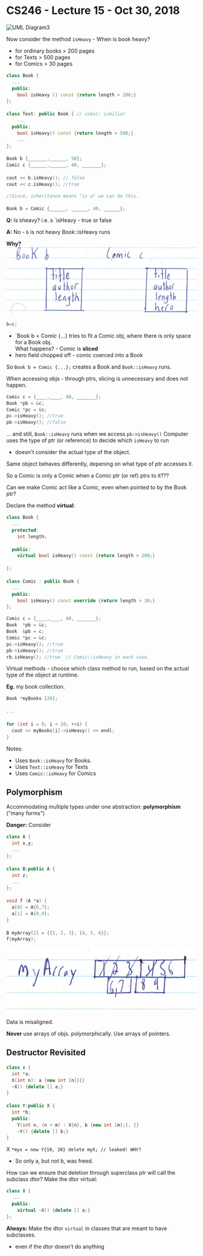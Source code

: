 # CS246 - Lecture 15 - Oct 30, 2018



![UML Diagram3](Images/cs246_Oct25_UML_Modeling_Diagram3.jpg "UML \"is a\" relationship")

Now consider the method `isHeavy` - When is book heavy?
- for ordinary books > 200 pages
- for Texts > 500 pages
- for Comics > 30 pages

```C++
class Book {
  ...
  public:
    bool isHeavy () const {return length > 200;}
};

class Text: public Book { // comic: similiar
    ...
  public:
    bool isHeavy() const {return length > 500;}
    ...
};

Book b {_______,______, 50};
Comic c {______,______, 40, _______};

cout << b.isHeavy(); // false
cout << c.isHeavy(); //true

```

```C++
//Since, inheritance means "is a" we can do this.

Book b = Comic {______, ______, 40, ______}; 
```

**Q:** Is `b`heavy? i.e. `b` `isHeavy - true or false 

**A:** No - `b` is not heavy Book::isHeavy runs

**Why?**
![Slice Diagram](Images/CS246_Oct30_slice.jpg "diagram showing a slice")
```C++
b=c;
```
- `Book b = Comic {...} tries to fit a Comic obj, where there is only space for a Book obj.  
What happens? - Comic is **sliced**
- hero field chopped off - comic coerced into a Book

So `Book b = Comic {...};` creates a Book and `Book::isHeavy` runs.

When accessing objs - through ptrs, slicing is unnecessary and does not happen.

```C++
Comic c = {____,____, 40, _______};
Book *pb = &c;
Comic *pc = &c;
pc->isHeavy(); //true
pb->isHeavy(); //false

```

... and still, `Book::isHeavy` runs when we access `pb->isHeavy()`
Computer uses the type of ptr (or reference) to decide which `isHeavy` to run 
- doesn't consider the actual type of the object.

Same object behaves differently, depening on what type of ptr accesses it.

So a Comic is only a Comic when a Comic ptr (or ref) ptrs to it???

Can we make Comic act like a Comic, even when pointed to by the Book ptr?

Declare the method **virtual**:

```C++
class Book {
  ...
  protected:
    int length;

  public:
    virtual bool isHeavy() const {return length > 200;}

};

class Comic : public Book {
  ...
  public:
    bool isHeavy() const override {return length > 30;}
};
```
```C++
Comic c = {____,____, 40, _______};
Book  *pb = &c;
Book  &pb = c;
Comic *pc = &c;
pc->isHeavy(); //true
pb->isHeavy(); //true
rb.isHeavy(); //true  // Comic::isHeavy in each case.

```

Virtual methods - choose which class method to run, based on the actual type of the object at runtime.

**Eg.** my book collection.

```C++
Book *myBooks [20];

...

for (int i = 0; i < 20; ++i) {
  cout << myBooks[i]->isHeavy() << endl;
}
```
Notes: 
- Uses `Book::isHeavy` for Books.
- Uses `Text::isHeavy` for Texts
- Uses `Comic::isHeavy` for Comics

## Polymorphism

Accommodating multiple types under one abstraction: **polymorphism**  ("many forms")

**Danger:** Consider

```C++
class A {
  int x,y;
  ...
};

class B:public A {
  int z;
  ...
};

void f (A *a) {
  a[0] = A{6,7};
  a[1] = A{8,9};
}

B myArray[2] = {{1, 2, 3}, {4, 5, 6}};
f(myArray);
```

![Misaligned array](Images/CS246_Oct30_misaligned_array_data.jpg "data in array is misaligned")

Data is misaligned.

**Never** use arrays of objs. polymorphically. Use arrays of pointers.

## Destructor Revisited 

```C++
class x {
  int *a;
  X(int n): a {new int [n]}{}
  ~X() {delete [] a;} 
}

class Y:public X {
  int *b;
  public:
    Y(int n, (n + m) : X{n}, b {new int [m];}, {}
    ~Y() {delete [] b;} 
}
```
X `*myx = new Y{10, 20}
delete myX; // leaked! WHY?`
- So only a, but not b, was freed.

How can we ensure that deletion through superclass ptr will call the subclass dtor? Make the dtor virtual:

```C++
class X {
  ...
  public:
    virtual ~X() {delete [] a;}
};
```

**Always:**
 Make the dtor `virtual` in classes that are meant to have subclasses.
 - even if the dtor doesn't do anything



